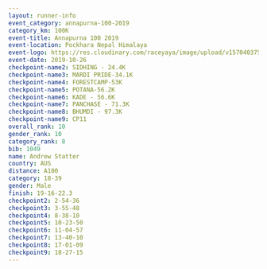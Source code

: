 ```yaml
---
layout: runner-info 
event_category: annapurna-100-2019 
category_km: 100K 
event-title: Annapurna 100 2019 
event-location: Pockhara Nepal Himalaya 
event-logo: https://res.cloudinary.com/raceyaya/image/upload/v1570403752/logo/annapurna-100_kbwug4.jpg 
event-date: 2019-10-26 
checkpoint-name2: SIDHING - 24.4K 
checkpoint-name3: MARDI PRIDE-34.1K 
checkpoint-name4: FORESTCAMP-53K 
checkpoint-name5: POTANA-56.2K 
checkpoint-name6: KADE - 56.6K 
checkpoint-name7: PANCHASE - 71.3K 
checkpoint-name8: BHUMDI - 97.3K 
checkpoint-name9: CP11 
overall_rank: 10
gender_rank: 10
category_rank: 8
bib: 1049
name: Andrew Statter
country: AUS
distance: A100
category: 18-39
gender: Male
finish: 19-16-22.3
checkpoint2: 2-54-36
checkpoint3: 3-55-48
checkpoint4: 8-38-10
checkpoint5: 10-23-50
checkpoint6: 11-04-57
checkpoint7: 13-40-10
checkpoint8: 17-01-09
checkpoint9: 18-27-15
---
```

